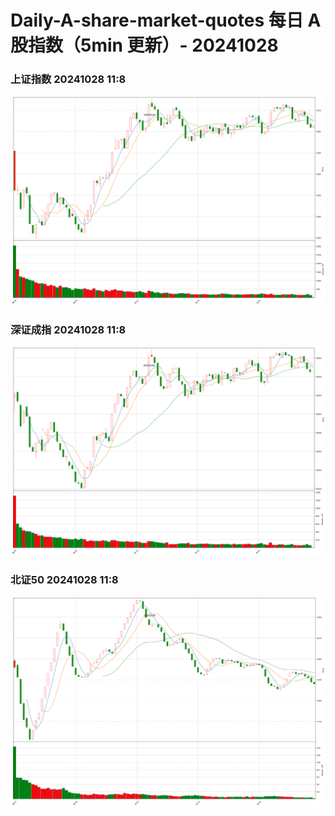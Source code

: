 
# Daily-A-share-market-quotes 每日 A 股指数（5min 更新）- 20241028

### 上证指数 20241028 11:8
![](./fig/2024/10/20241028-sh000001.png)

### 深证成指 20241028 11:8
![](./fig/2024/10/20241028-sz399001.png)

### 北证50 20241028 11:8
![](./fig/2024/10/20241028-bj899050.png)
